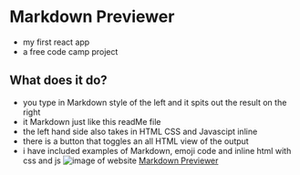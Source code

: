 # Markdown Previewer
- my first react app
- a free code camp project

## What does it do?
- you type in Markdown style of the left and it spits out the result on the right
- it Markdown just like this readMe file
- the left hand side also takes in HTML CSS and Javascipt inline
- there is a button that toggles an all HTML view of the output
- i have included examples of Markdown, emoji code and inline html with css and js
![image of website](https://s3-us-west-1.amazonaws.com/benjaminadk/markdown.PNG)
[Markdown Previewer](https://benjaminadk.github.io/markdown-previewer/index.html)
